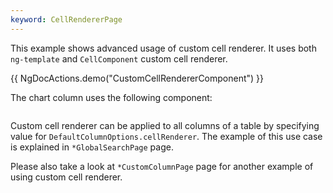 ```yaml
---
keyword: CellRendererPage
---
```


This example shows advanced usage of custom cell renderer. It uses both `ng-template` and `CellComponent`
custom cell renderer.

{{ NgDocActions.demo("CustomCellRendererComponent") }}

The chart column uses the following component:


```typescript file="../../example/custom-cell/chart-cell.component.ts" 
```

Custom cell renderer can be applied to all columns of a table by specifying value for `DefaultColumnOptions.cellRenderer`.
The example of this use case is explained in `*GlobalSearchPage` page.

Please also take a look at `*CustomColumnPage` page for another example of using custom cell renderer.